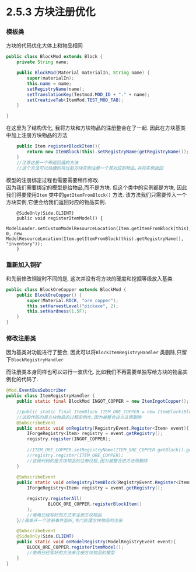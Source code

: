 # 2.5.3 方块注册优化

### 模板类

方块的代码优化大体上和物品相同

```java
public class BlockMod extends Block {
    private String name;

    public BlockMod(Material materialIn, String name) {
        super(materialIn);
        this.name = name;
        setRegistryName(name);
        setTranslationKey(Testmod.MOD_ID + "." + name);
        setCreativeTab(ItemMod.TEST_MOD_TAB);
    }

}
```

在这里为了结构优化, 我将方块和方块物品的注册整合在了一起. 因此在方块基类中加上注册方块物品的方法

```java
    public Item registerBlockItem(){
        return new ItemBlock(this).setRegistryName(getRegistryName());
    }
    //注意这是一个带返回值的方法
    //这个方法可以快捷的将当前方块实例注册一个其对应的物品,并将实例返回
```

模型的注册绑定过程也需要需要稍作修改.\
因为我们需要绑定的模型是给物品,而不是方块. 但这个类中的实例都是方块, 因此我们得要使用`Item` 类中的`getItemFromBlock()` 方法. 该方法我们只需要传入一个方块实例,它便会给我们返回对应的物品实例.

```
    @SideOnly(Side.CLIENT)
    public void registerItemModel() {
        ModelLoader.setCustomModelResourceLocation(Item.getItemFromBlock(this), 0, new ModelResourceLocation(Item.getItemFromBlock(this).getRegistryName(), "inventory"));
    }
```

### 重新加入铜矿

和先前修改铜锭时不同的是, 这次并没有将方块的硬度和挖掘等级放入基类.

```java
public class BlockOreCopper extends BlockMod {
    public BlockOreCopper() {
        super(Material.ROCK, "ore_copper");
        this.setHarvestLevel("pickaxe", 2);
        this.setHardness(1.5F);
    }
}
```

### 修改注册类

因为基类对功能进行了整合, 因此可以将`BlockItemRegistryHandler` 类删除,只留下`BlockRegistryHandler`

而注册类本身同样也可以进行一波优化. 比如我们不再需要单独写给方块的物品实例化的代码了.

```java
@Mod.EventBusSubscriber
public class ItemRegistryHandler {
    public static final BlockMod INGOT_COPPER = new ItemIngotCopper();

    //public static final ItemBlock ITEM_ORE_COPPER = new ItemBlock(BlockRegistryHandler.BLOCK_ORE_COPPER);
    //这段代码的是方块物品的过程实例化,因为被整合进方法而删除
    @SubscribeEvent
    public static void onRegistry(RegistryEvent.Register<Item> event){
        IForgeRegistry<Item> registry = event.getRegistry();
        registry.register(INGOT_COPPER);
        
        //ITEM_ORE_COPPER.setRegistryName(ITEM_ORE_COPPER.getBlock().getRegistryName());
        //registry.register(ITEM_ORE_COPPER);
        //这段代码的是方块物品的注册过程,因为被整合进方法而删除
    }
    
    @SubscribeEvent
    public static void onRegistryItemBlock(RegistryEvent.Register<Item> event) {
        IForgeRegistry<Item> registry = event.getRegistry();

        registry.registerAll(
                BLOCK_ORE_COPPER.registerBlockItem()
        );
        //使用已经写好的方法来注册方块物品
    }//再单开一个注册事件监听,专门处理方块物品的注册

    @SubscribeEvent
    @SideOnly(Side.CLIENT)
    public static void onModelRegistry(ModelRegistryEvent event){
        BLOCK_ORE_COPPER.registerItemModel();
        //使用已经写好的方法来注册方块物品的模型
    }
}
```
